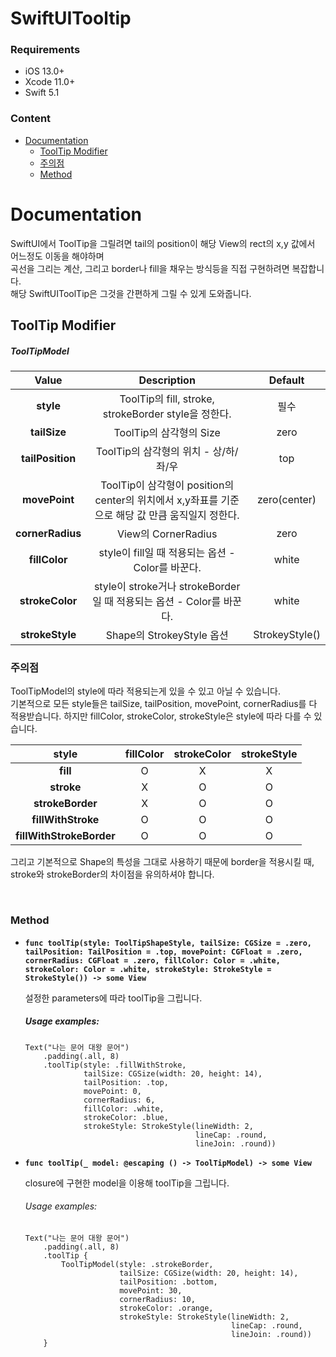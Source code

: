 # SwiftUITooltip


### Requirements
* iOS 13.0+
* Xcode 11.0+
* Swift 5.1


### Content
* [Documentation](#documentation)
  * [ToolTip Modifier](#toolTip_modifier)
  * [주의점](#attention)
  * [Method](#method)
 


<a name="documentation"></a>
# Documentation

SwiftUI에서 ToolTip을 그릴려면 tail의 position이 해당 View의 rect의 x,y 값에서 어느정도 이동을 해야하며   
곡선을 그리는 계산, 그리고 border나 fill을 채우는 방식등을 직접 구현하려면 복잡합니다.   
해당 SwiftUIToolTip은 그것을 간편하게 그릴 수 있게 도와줍니다.


<a name="toolTip_modifier"></a>
## ToolTip Modifier

##### ToolTipModel
| Value | Description | Default |
|:---------------------:|:------------------:|:---------:|
| **style** | ToolTip의 fill, stroke, strokeBorder style을 정한다. | 필수 |
| **tailSize** | ToolTip의 삼각형의 Size | zero |
| **tailPosition** | ToolTip의 삼각형의 위치 - 상/하/좌/우 | top |
| **movePoint** | ToolTip이 삼각형이 position의 center의 위치에서 x,y좌표를 기준으로 해당 값 만큼 움직일지 정한다. | zero(center) |
| **cornerRadius** | View의 CornerRadius | zero |
| **fillColor** | style이 fill일 때 적용되는 옵션 - Color를 바꾼다. | white |
| **strokeColor** | style이 stroke거나 strokeBorder일 때 적용되는 옵션 - Color를 바꾼다. | white |
| **strokeStyle** | Shape의 StrokeyStyle 옵션 | StrokeyStyle() |


<a name="attention"></a>
### 주의점

ToolTipModel의 style에 따라 적용되는게 있을 수 있고 아닐 수 있습니다.   
기본적으로 모든 style들은 tailSize, tailPosition, movePoint, cornerRadius를 다 적용받습니다.
하지만 fillColor, strokeColor, strokeStyle은 style에 따라 다를 수 있습니다.

| style | fillColor | strokeColor | strokeStyle |
|:---------------------:|:-------:|:-------:|:-------:|
| **fill** | O | X | X |
| **stroke** | X | O | O |
| **strokeBorder** | X | O | O |
| **fillWithStroke** | O | O | O |
| **fillWithStrokeBorder** | O | O | O |

그리고 기본적으로 Shape의 특성을 그대로 사용하기 때문에 border을 적용시킬 때, stroke와 strokeBorder의 차이점을 유의하셔야 합니다.


<br>

<a name="Method"></a>
### Method

* **`func toolTip(style: ToolTipShapeStyle,
                     tailSize: CGSize = .zero,
                     tailPosition: TailPosition = .top,
                     movePoint: CGFloat = .zero,
                     cornerRadius: CGFloat = .zero,
                     fillColor: Color = .white,
                     strokeColor: Color = .white,
                     strokeStyle: StrokeStyle = StrokeStyle()) -> some View`**


   설정한 parameters에 따라 toolTip을 그립니다.



   ##### Usage examples:

  ```
  Text("나는 문어 대왕 문어")
      .padding(.all, 8)
      .toolTip(style: .fillWithStroke,
               tailSize: CGSize(width: 20, height: 14),
               tailPosition: .top,
               movePoint: 0,
               cornerRadius: 6,
               fillColor: .white,
               strokeColor: .blue,
               strokeStyle: StrokeStyle(lineWidth: 2,
                                        lineCap: .round,
                                        lineJoin: .round))
  ```
* **`func toolTip(_ model: @escaping () -> ToolTipModel) -> some View`**

   closure에 구현한 model을 이용해 toolTip을 그립니다.

   ###### Usage examples:

  ```
  Text("나는 문어 대왕 문어")
      .padding(.all, 8)
      .toolTip {
          ToolTipModel(style: .strokeBorder,
                       tailSize: CGSize(width: 20, height: 14),
                       tailPosition: .bottom,
                       movePoint: 30,
                       cornerRadius: 10,
                       strokeColor: .orange,
                       strokeStyle: StrokeStyle(lineWidth: 2,
                                                lineCap: .round,
                                                lineJoin: .round))
      }
  ```

